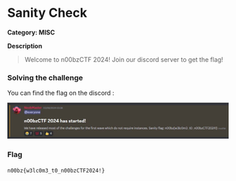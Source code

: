 # Sanity Check

**Category: MISC**

**Description**

>Welcome to n00bzCTF 2024! Join our discord server to get the flag!

### Solving the challenge

You can find the flag on the discord :

![Discord](/images/SanityCheck.JPG)

### Flag

```n00bz{w3lc0m3_t0_n00bzCTF2024!}```
